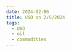 ```yaml
---
date: 2024-02-06
title: USO on 2/6/2024
tags: 
  - USO
  - oil
  - commodities
---
```

<div class="post">
<snapshot-grid 
    :reports="['2024/02/05/CTA/USO', '2024/02/06/CTA/USO', '2024/02/06/MTP/USO']"
    chart="2024/02/06/Chart/USO"
/>
<p>

</p>
<p>

</p>
</div>
